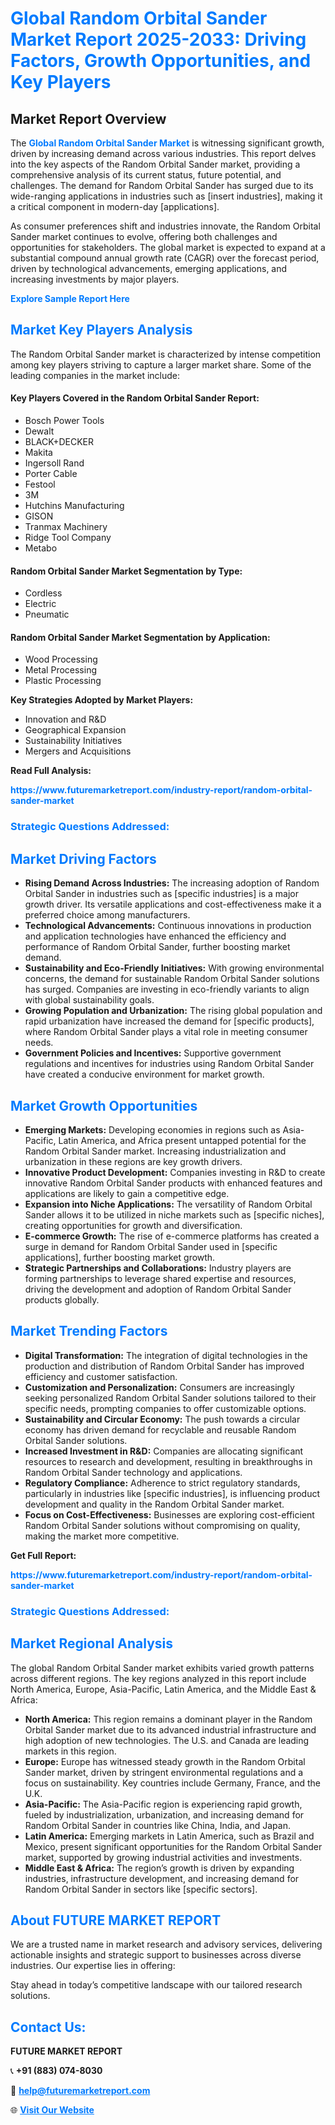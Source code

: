 <h1 style="color: #007BFF;">Global Random Orbital Sander Market Report 2025-2033: Driving Factors, Growth Opportunities, and Key Players</h1>

<section id="overview">
<h2>Market Report Overview</h2>
<p>The <a href="https://www.futuremarketreport.com/industry-report/random-orbital-sander-market" style="color: #007BFF; text-decoration: none;"><strong>Global Random Orbital Sander Market</strong></a> is witnessing significant growth, driven by increasing demand across various industries. This report delves into the key aspects of the Random Orbital Sander market, providing a comprehensive analysis of its current status, future potential, and challenges. The demand for Random Orbital Sander has surged due to its wide-ranging applications in industries such as [insert industries], making it a critical component in modern-day [applications].</p>
<p>As consumer preferences shift and industries innovate, the Random Orbital Sander market continues to evolve, offering both challenges and opportunities for stakeholders. The global market is expected to expand at a substantial compound annual growth rate (CAGR) over the forecast period, driven by technological advancements, emerging applications, and increasing investments by major players.</p>
</section>

<section id="overview">
<p><a href="https://www.futuremarketreport.com/request-sample/reportId=42786" style="color: #007BFF; text-decoration: none;"><strong>Explore Sample Report Here</strong></a></p>
</section>

<section id="key-players">
<h2 style="color: #007BFF;">Market Key Players Analysis</h2>
<p>The Random Orbital Sander market is characterized by intense competition among key players striving to capture a larger market share. Some of the leading companies in the market include:</p>
<h4>Key Players Covered in the Random Orbital Sander Report:</h4>
<ul><li>Bosch Power Tools</li><li>Dewalt</li><li>BLACK+DECKER</li><li>Makita</li><li>Ingersoll Rand</li><li>Porter Cable</li><li>Festool</li><li>3M</li><li>Hutchins Manufacturing</li><li>GISON</li><li>Tranmax Machinery</li><li>Ridge Tool Company</li><li>Metabo</li></ul>
<h4>Random Orbital Sander Market Segmentation by Type:</h4>
<ul><li>Cordless</li><li>Electric</li><li>Pneumatic</li></ul>

<h4>Random Orbital Sander Market Segmentation by Application:</h4>
<ul><li>Wood Processing</li><li>Metal Processing</li><li>Plastic Processing</li></ul>
<p><strong>Key Strategies Adopted by Market Players:</strong></p>
<ul>
<li>Innovation and R&D</li>
<li>Geographical Expansion</li>
<li>Sustainability Initiatives</li>
<li>Mergers and Acquisitions</li>
</ul>
</section>

<section>
<p><strong>Read Full Analysis: </strong></p><a href="https://www.futuremarketreport.com/industry-report/random-orbital-sander-market" style="color: #007BFF; text-decoration: none;"><strong>https://www.futuremarketreport.com/industry-report/random-orbital-sander-market</strong></a>
<h3 style="color: #007BFF;">Strategic Questions Addressed:</h3>
</section>

<section id="driving-factors">
<h2 style="color: #007BFF;">Market Driving Factors</h2>
<ul>
<li><strong>Rising Demand Across Industries:</strong> The increasing adoption of Random Orbital Sander in industries such as [specific industries] is a major growth driver. Its versatile applications and cost-effectiveness make it a preferred choice among manufacturers.</li>
<li><strong>Technological Advancements:</strong> Continuous innovations in production and application technologies have enhanced the efficiency and performance of Random Orbital Sander, further boosting market demand.</li>
<li><strong>Sustainability and Eco-Friendly Initiatives:</strong> With growing environmental concerns, the demand for sustainable Random Orbital Sander solutions has surged. Companies are investing in eco-friendly variants to align with global sustainability goals.</li>
<li><strong>Growing Population and Urbanization:</strong> The rising global population and rapid urbanization have increased the demand for [specific products], where Random Orbital Sander plays a vital role in meeting consumer needs.</li>
<li><strong>Government Policies and Incentives:</strong> Supportive government regulations and incentives for industries using Random Orbital Sander have created a conducive environment for market growth.</li>
</ul>
</section>

<section id="growth-opportunities">
<h2 style="color: #007BFF;">Market Growth Opportunities</h2>
<ul>
<li><strong>Emerging Markets:</strong> Developing economies in regions such as Asia-Pacific, Latin America, and Africa present untapped potential for the Random Orbital Sander market. Increasing industrialization and urbanization in these regions are key growth drivers.</li>
<li><strong>Innovative Product Development:</strong> Companies investing in R&D to create innovative Random Orbital Sander products with enhanced features and applications are likely to gain a competitive edge.</li>
<li><strong>Expansion into Niche Applications:</strong> The versatility of Random Orbital Sander allows it to be utilized in niche markets such as [specific niches], creating opportunities for growth and diversification.</li>
<li><strong>E-commerce Growth:</strong> The rise of e-commerce platforms has created a surge in demand for Random Orbital Sander used in [specific applications], further boosting market growth.</li>
<li><strong>Strategic Partnerships and Collaborations:</strong> Industry players are forming partnerships to leverage shared expertise and resources, driving the development and adoption of Random Orbital Sander products globally.</li>
</ul>
</section>

<section id="trending-factors">
<h2 style="color: #007BFF;">Market Trending Factors</h2>
<ul>
<li><strong>Digital Transformation:</strong> The integration of digital technologies in the production and distribution of Random Orbital Sander has improved efficiency and customer satisfaction.</li>
<li><strong>Customization and Personalization:</strong> Consumers are increasingly seeking personalized Random Orbital Sander solutions tailored to their specific needs, prompting companies to offer customizable options.</li>
<li><strong>Sustainability and Circular Economy:</strong> The push towards a circular economy has driven demand for recyclable and reusable Random Orbital Sander solutions.</li>
<li><strong>Increased Investment in R&D:</strong> Companies are allocating significant resources to research and development, resulting in breakthroughs in Random Orbital Sander technology and applications.</li>
<li><strong>Regulatory Compliance:</strong> Adherence to strict regulatory standards, particularly in industries like [specific industries], is influencing product development and quality in the Random Orbital Sander market.</li>
<li><strong>Focus on Cost-Effectiveness:</strong> Businesses are exploring cost-efficient Random Orbital Sander solutions without compromising on quality, making the market more competitive.</li>
</ul>
</section>

<section>
<p><strong>Get Full Report: </strong></p><a href="https://www.futuremarketreport.com/industry-report/random-orbital-sander-market" style="color: #007BFF; text-decoration: none;"><strong>https://www.futuremarketreport.com/industry-report/random-orbital-sander-market</strong></a>
<h3 style="color: #007BFF;">Strategic Questions Addressed:</h3>
</section>


<section id="regional-analysis">
<h2 style="color: #007BFF;">Market Regional Analysis</h2>
<p>The global Random Orbital Sander market exhibits varied growth patterns across different regions. The key regions analyzed in this report include North America, Europe, Asia-Pacific, Latin America, and the Middle East & Africa:</p>
<ul>
<li><strong>North America:</strong> This region remains a dominant player in the Random Orbital Sander market due to its advanced industrial infrastructure and high adoption of new technologies. The U.S. and Canada are leading markets in this region.</li>
<li><strong>Europe:</strong> Europe has witnessed steady growth in the Random Orbital Sander market, driven by stringent environmental regulations and a focus on sustainability. Key countries include Germany, France, and the U.K.</li>
<li><strong>Asia-Pacific:</strong> The Asia-Pacific region is experiencing rapid growth, fueled by industrialization, urbanization, and increasing demand for Random Orbital Sander in countries like China, India, and Japan.</li>
<li><strong>Latin America:</strong> Emerging markets in Latin America, such as Brazil and Mexico, present significant opportunities for the Random Orbital Sander market, supported by growing industrial activities and investments.</li>
<li><strong>Middle East & Africa:</strong> The region’s growth is driven by expanding industries, infrastructure development, and increasing demand for Random Orbital Sander in sectors like [specific sectors].</li>
</ul>
</section>

<footer>
<h2 style="color: #007BFF;">About FUTURE MARKET REPORT</h2>
<p>We are a trusted name in market research and advisory services, delivering actionable insights and strategic support to businesses across diverse industries. Our expertise lies in offering:</p>

<p>Stay ahead in today’s competitive landscape with our tailored research solutions.</p>

<h2 style="color: #007BFF;">Contact Us:</h2>
<p><strong>FUTURE MARKET REPORT</strong></p>
<p>📞 <strong>+91 (883) 074-8030</strong></p>
<p>📧 <strong><a href="mailto:help@futuremarketreport.com" style="color: #007BFF;">help@futuremarketreport.com</a></strong></p>
<p>🌐 <strong><a href="https://www.futuremarketreport.com/" style="color: #007BFF;">Visit Our Website</a></strong></p>
</footer>
